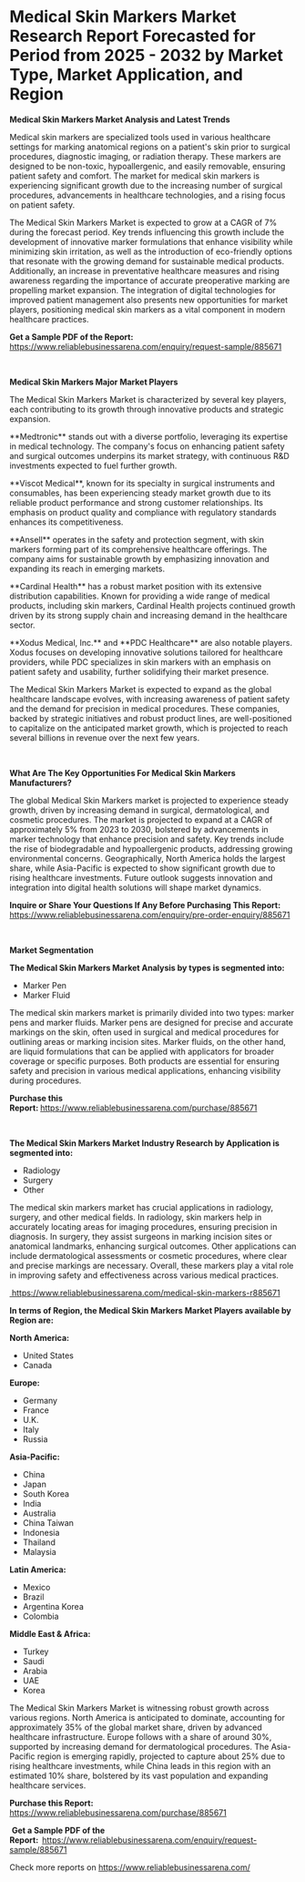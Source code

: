 <p><h1>Medical Skin Markers Market Research Report Forecasted for Period from 2025 -  2032 by Market Type, Market Application, and Region</h1></p><p><strong>Medical Skin Markers Market Analysis and Latest Trends</strong></p>
<p><p>Medical skin markers are specialized tools used in various healthcare settings for marking anatomical regions on a patient's skin prior to surgical procedures, diagnostic imaging, or radiation therapy. These markers are designed to be non-toxic, hypoallergenic, and easily removable, ensuring patient safety and comfort. The market for medical skin markers is experiencing significant growth due to the increasing number of surgical procedures, advancements in healthcare technologies, and a rising focus on patient safety.</p><p>The Medical Skin Markers Market is expected to grow at a CAGR of 7% during the forecast period. Key trends influencing this growth include the development of innovative marker formulations that enhance visibility while minimizing skin irritation, as well as the introduction of eco-friendly options that resonate with the growing demand for sustainable medical products. Additionally, an increase in preventative healthcare measures and rising awareness regarding the importance of accurate preoperative marking are propelling market expansion. The integration of digital technologies for improved patient management also presents new opportunities for market players, positioning medical skin markers as a vital component in modern healthcare practices.</p></p>
<p><strong>Get a Sample PDF of the Report:&nbsp;</strong> <a href="https://www.reliablebusinessarena.com/enquiry/request-sample/885671?utm_campaign=1892&utm_medium=2&utm_source=Github&utm_content=ia&utm_term=04032025&utm_id=medical-skin-markers">https://www.reliablebusinessarena.com/enquiry/request-sample/885671</a></p>
<p>&nbsp;</p>
<p><strong>Medical Skin Markers Major Market Players</strong></p>
<p><p>The Medical Skin Markers Market is characterized by several key players, each contributing to its growth through innovative products and strategic expansion. </p><p>**Medtronic** stands out with a diverse portfolio, leveraging its expertise in medical technology. The company's focus on enhancing patient safety and surgical outcomes underpins its market strategy, with continuous R&D investments expected to fuel further growth.</p><p>**Viscot Medical**, known for its specialty in surgical instruments and consumables, has been experiencing steady market growth due to its reliable product performance and strong customer relationships. Its emphasis on product quality and compliance with regulatory standards enhances its competitiveness.</p><p>**Ansell** operates in the safety and protection segment, with skin markers forming part of its comprehensive healthcare offerings. The company aims for sustainable growth by emphasizing innovation and expanding its reach in emerging markets.</p><p>**Cardinal Health** has a robust market position with its extensive distribution capabilities. Known for providing a wide range of medical products, including skin markers, Cardinal Health projects continued growth driven by its strong supply chain and increasing demand in the healthcare sector.</p><p>**Xodus Medical, Inc.** and **PDC Healthcare** are also notable players. Xodus focuses on developing innovative solutions tailored for healthcare providers, while PDC specializes in skin markers with an emphasis on patient safety and usability, further solidifying their market presence.</p><p>The Medical Skin Markers Market is expected to expand as the global healthcare landscape evolves, with increasing awareness of patient safety and the demand for precision in medical procedures. These companies, backed by strategic initiatives and robust product lines, are well-positioned to capitalize on the anticipated market growth, which is projected to reach several billions in revenue over the next few years.</p></p>
<p>&nbsp;</p>
<p><strong>What Are The Key Opportunities For Medical Skin Markers Manufacturers?</strong></p>
<p><p>The global Medical Skin Markers market is projected to experience steady growth, driven by increasing demand in surgical, dermatological, and cosmetic procedures. The market is projected to expand at a CAGR of approximately 5% from 2023 to 2030, bolstered by advancements in marker technology that enhance precision and safety. Key trends include the rise of biodegradable and hypoallergenic products, addressing growing environmental concerns. Geographically, North America holds the largest share, while Asia-Pacific is expected to show significant growth due to rising healthcare investments. Future outlook suggests innovation and integration into digital health solutions will shape market dynamics.</p></p>
<p><strong>Inquire or Share Your Questions If Any Before Purchasing This Report:</strong> <a href="https://www.reliablebusinessarena.com/enquiry/pre-order-enquiry/885671?utm_campaign=1892&utm_medium=2&utm_source=Github&utm_content=ia&utm_term=04032025&utm_id=medical-skin-markers">https://www.reliablebusinessarena.com/enquiry/pre-order-enquiry/885671</a></p>
<p>&nbsp;</p>
<p><strong>Market Segmentation</strong></p>
<p><strong>The Medical Skin Markers Market Analysis by types is segmented into:</strong></p>
<p><ul><li>Marker Pen</li><li>Marker Fluid</li></ul></p>
<p><p>The medical skin markers market is primarily divided into two types: marker pens and marker fluids. Marker pens are designed for precise and accurate markings on the skin, often used in surgical and medical procedures for outlining areas or marking incision sites. Marker fluids, on the other hand, are liquid formulations that can be applied with applicators for broader coverage or specific purposes. Both products are essential for ensuring safety and precision in various medical applications, enhancing visibility during procedures.</p></p>
<p><strong>Purchase this Report:&nbsp;</strong><a href="https://www.reliablebusinessarena.com/purchase/885671?utm_campaign=1892&utm_medium=2&utm_source=Github&utm_content=ia&utm_term=04032025&utm_id=medical-skin-markers">https://www.reliablebusinessarena.com/purchase/885671</a></p>
<p>&nbsp;</p>
<p><strong>The Medical Skin Markers Market Industry Research by Application is segmented into:</strong></p>
<p><ul><li>Radiology</li><li>Surgery</li><li>Other</li></ul></p>
<p><p>The medical skin markers market has crucial applications in radiology, surgery, and other medical fields. In radiology, skin markers help in accurately locating areas for imaging procedures, ensuring precision in diagnosis. In surgery, they assist surgeons in marking incision sites or anatomical landmarks, enhancing surgical outcomes. Other applications can include dermatological assessments or cosmetic procedures, where clear and precise markings are necessary. Overall, these markers play a vital role in improving safety and effectiveness across various medical practices.</p></p>
<p><a href="https://www.reliablebusinessarena.com/medical-skin-markers-r885671?utm_campaign=1892&utm_medium=2&utm_source=Github&utm_content=ia&utm_term=04032025&utm_id=medical-skin-markers">&nbsp;https://www.reliablebusinessarena.com/medical-skin-markers-r885671</a></p>
<p><strong>In terms of Region, the Medical Skin Markers Market Players available by Region are:</strong></p>
<p>
    <p> <strong> North America: </strong>
        <ul>
            <li>United States</li>
            <li>Canada</li>
        </ul>
        </p> 
    <p> <strong> Europe: </strong>
        <ul>
            <li>Germany</li>
            <li>France</li>
            <li>U.K.</li>
            <li>Italy</li>
            <li>Russia</li>
        </ul>
        </p> 
    <p> <strong> Asia-Pacific: </strong>
        <ul>
            <li>China</li>
            <li>Japan</li>
            <li>South Korea</li>
            <li>India</li>
            <li>Australia</li>
            <li>China Taiwan</li>
            <li>Indonesia</li>
            <li>Thailand</li>
            <li>Malaysia</li>
        </ul>
        </p> 
    <p> <strong> Latin America: </strong>
        <ul>
            <li>Mexico</li>
            <li>Brazil</li>
            <li>Argentina Korea</li>
            <li>Colombia</li>
        </ul>
        </p> 
    <p> <strong> Middle East & Africa: </strong>
        <ul>
            <li>Turkey</li>
            <li>Saudi</li>
            <li>Arabia</li>
            <li>UAE</li>
            <li>Korea</li>
        </ul>
    </p>
    </p>
<p><p>The Medical Skin Markers Market is witnessing robust growth across various regions. North America is anticipated to dominate, accounting for approximately 35% of the global market share, driven by advanced healthcare infrastructure. Europe follows with a share of around 30%, supported by increasing demand for dermatological procedures. The Asia-Pacific region is emerging rapidly, projected to capture about 25% due to rising healthcare investments, while China leads in this region with an estimated 10% share, bolstered by its vast population and expanding healthcare services.</p></p>
<p><strong>Purchase this Report: </strong><a href="https://www.reliablebusinessarena.com/purchase/885671?utm_campaign=1892&utm_medium=2&utm_source=Github&utm_content=ia&utm_term=04032025&utm_id=medical-skin-markers">https://www.reliablebusinessarena.com/purchase/885671</a></p>
<p>&nbsp;<strong>Get a Sample PDF of the Report:&nbsp;&nbsp;</strong><a href="https://www.reliablebusinessarena.com/enquiry/request-sample/885671?utm_campaign=1892&utm_medium=2&utm_source=Github&utm_content=ia&utm_term=04032025&utm_id=medical-skin-markers">https://www.reliablebusinessarena.com/enquiry/request-sample/885671</a></p>
<p><strong></strong></p>
<p>Check more reports on <a href="https://www.reliablebusinessarena.com/?utm_campaign=1892&utm_medium=2&utm_source=Github&utm_content=ia&utm_term=04032025&utm_id=medical-skin-markers">https://www.reliablebusinessarena.com/</a></p>